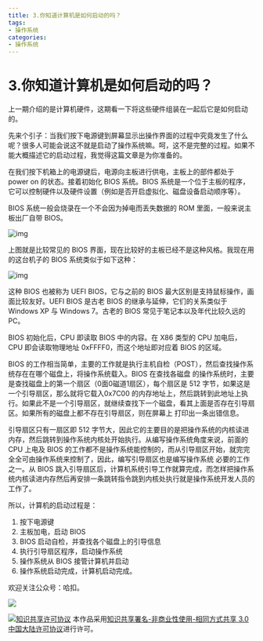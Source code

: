 ```yaml
---
title: 3.你知道计算机是如何启动的吗？
tags: 
- 操作系统
categories:
- 操作系统
---
```


# 3.你知道计算机是如何启动的吗？
上一期介绍的是计算机硬件，这期看一下将这些硬件组装在一起后它是如何启动的。

先来个引子：当我们按下电源键到屏幕显示出操作界面的过程中究竟发生了什么呢？很多人可能会说这不就是启动了操作系统嘛。呵，这不是完整的过程。如果不能大概描述它的启动过程，我觉得这篇文章是为你准备的。

在我们按下机箱上的电源键后，电源向主板进行供电，主板上的部件都处于 power on 的状态。接着初始化 BIOS 系统。BIOS 系统是一个位于主板的程序，它可以控制硬件以及硬件设置（例如是否开启虚拟化、磁盘设备启动顺序等）。

BIOS 系统一般会烧录在一个不会因为掉电而丢失数据的 ROM 里面，一般来说主板出厂自带 BIOS。

![img](https://i.loli.net/2021/03/12/h7tuG5q1W3RVDep.jpg)

上图就是比较常见的 BIOS 界面，现在比较好的主板已经不是这种风格。我现在用的这台机子的 BIOS 系统类似于如下这种：

![img](https://i.loli.net/2021/03/12/g3owSJiNz52DMrc.png)

这种 BIOS 也被称为 UEFI BIOS，它与之前的 BIOS 最大区别是支持鼠标操作，画面比较友好。UEFI BIOS 是古老 BIOS 的继承与延伸，它们的关系类似于 Windows XP 与 Windows 7。古老的 BIOS 常见于笔记本以及年代比较久远的 PC。

BIOS 初始化后，CPU 即读取 BIOS 中的内容。在 X86 类型的 CPU 加电后，CPU 即会读取物理地址 0xFFFF0，而这个地址即对应着 BIOS 的区域。

BIOS 的工作相当简单，主要的工作就是执行主机自检（POST），然后查找操作系统存在在哪个磁盘上，将操作系统载入。BIOS 在查找各磁盘 的操作系统时，主要是查找磁盘上的第一个扇区（0面0磁道1扇区），每个扇区是 512 字节，如果这是一个引导扇区，那么就将它载入0x7C00 的内存地址上，然后跳转到此地址上执行。如果此不是一个引导扇区，就继续查找下一个磁盘，看其上面是否存在引导扇区。如果所有的磁盘上都不存在引导扇区，则在屏幕上 打印出一条出错信息。

引导扇区只有一扇区即 512 字节大，因此它的主要目的是把操作系统的内核读进内存，然后跳转到操作系统内核处开始执行。从编写操作系统角度来说，前面的 CPU 上电及 BIOS 的工作都不是操作系统能控制的，而从引导扇区开始，就完完全全可由操作系统来控制了，因此，编写引导扇区也是编写操作系统 必要的工作之一。从 BIOS 跳入引导扇区后，计算机系统引导工作就算完成，而怎样把操作系统内核读进内存然后再安排一条跳转指令跳到内核处执行就是操作系统开发人员的工作了。

所以，计算机的启动过程是：

1. 按下电源键
2. 主板加电，启动 BIOS
3. BIOS 启动自检，并查找各个磁盘上的引导信息
4. 执行引导扇区程序，启动操作系统
5. 操作系统从 BIOS 接管计算机并启动
6. 操作系统启动完成，计算机启动完成。



欢迎关注公众号：哈扣。

![](https://i.loli.net/2021/03/12/Tt3uBvRqDQarMI2.jpg)

<a rel="license" href="http://creativecommons.org/licenses/by-nc-sa/3.0/cn/"><img alt="知识共享许可协议" style="border-width:0" src="https://i.creativecommons.org/l/by-nc-sa/3.0/cn/80x15.png" /></a> 本作品采用<a rel="license" href="http://creativecommons.org/licenses/by-nc-sa/3.0/cn/">知识共享署名-非商业性使用-相同方式共享 3.0 中国大陆许可协议</a>进行许可。